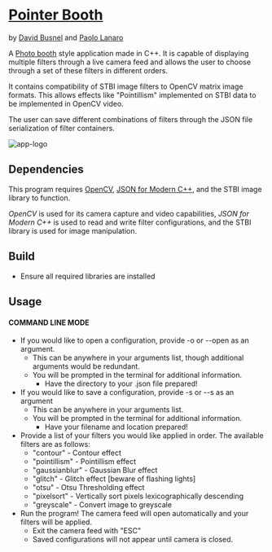 # [Pointer Booth](https://github.com/PaoloLanaro/PointerBooth) 
 by [David Busnel](https://github.com/dbusnel) and [Paolo Lanaro](https://github.com/paololanaro) 

A [Photo booth](https://en.wikipedia.org/wiki/Photo_Booth) style application made in C++.
It is capable of displaying multiple filters through a live camera feed and
allows the user to choose through a set of these filters in different orders.

It contains compatibility of STBI image filters to OpenCV matrix image formats. This allows effects like "Pointillism" implemented on STBI data to be implemented in OpenCV video.

The user can save different combinations of filters through the JSON file serialization of filter containers.

![app-logo](https://i.ibb.co/GQzSQXv/Pointer-Booth-Logo.png)

## Dependencies

This program requires [OpenCV](https://opencv.org/), [JSON for Modern C++](https://github.com/nlohmann/json), and the STBI image library to function.

*OpenCV* is used for its camera capture and video capabilities, *JSON for Modern C++* is used to read and write filter configurations, and the STBI library is used for image manipulation.

## Build
 - Ensure all required libraries are installed

## Usage
#### COMMAND LINE MODE
 - If you would like to open a configuration, provide -o or --open as an argument.
   - This can be anywhere in your arguments list, though additional arguments would be redundant.
   - You will be prompted in the terminal for additional information.
     - Have the directory to your .json file prepared!
 - If you would like to save a configuration, provide -s or --s as an argument
   - This can be anywhere in your arguments list.
   - You will be prompted in the terminal for additional information.
     - Have your filename and location prepared!
 - Provide a list of your filters you would like applied in order. The available filters are as follows:
   - "contour" - Contour effect
   - "pointillism" - Pointillism effect
   - "gaussianblur" - Gaussian Blur effect
   - "glitch" - Glitch effect [beware of flashing lights]
   - "otsu" - Otsu Thresholding effect
   - "pixelsort" - Vertically sort pixels lexicographically descending
   - "greyscale" - Convert image to greyscale
 - Run the program! The camera feed will open automatically and your filters will be applied.
   - Exit the camera feed with "ESC"
   - Saved configurations will not appear until camera is closed.
